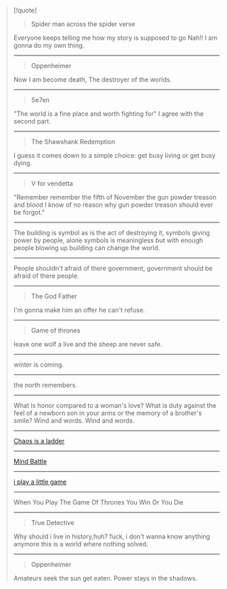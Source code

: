 >[!quote]
>> Spider man across the spider verse
>
> Everyone keeps telling me how my story is supposed to go
> Nah!! I am gonna do my own thing.
> 
> ---
>>Oppenheimer
>
> Now I am become death, The destroyer of the worlds.
>
> ---
>
>>Se7en
>
> "The world is a fine place and worth fighting for"
>  I agree with the second part.
> 
> ---
>>The Shawshank Redemption
>
>I guess it comes down to a simple choice: get busy living or get busy dying.
>
> ---
>>V for vendetta
>
>"Remember remember the fifth of November the gun powder treason and blood
> I know of no reason why gun powder treason should ever be forgot."
>
> ---
>The building is symbol as is the act of destroying it,
>symbols giving power by people,
>alone symbols is meaningless but with enough people
>blowing up building can change the world.
>
> ---
>People shouldn't afraid of there government,
>government should be afraid of there people.
>
> ---
>>The God Father
>
>I'm gonna make him an offer he can't refuse.
>
> ---
>>Game of thrones
> 
> leave one wolf a live and the sheep are never safe.
> 
> ---
>  
> winter is coming. 
> 
> ---
> 
> the north remembers.
>
> ---
> 
> What is honor compared to a woman's love? What is duty against the feel of a
> newborn son in your arms or the memory of a brother's smile? Wind and words.
> Wind and words.
>
> ---
>
> [Chaos is a ladder](https://www.youtube.com/watch?v=KH7sIOBJqLA)
>
> ---
>
> [Mind Battle](https://www.youtube.com/watch?v=9L4bRXL94Ws)
>
> ---
> 
> [i play a little game](https://www.youtube.com/watch?v=grT40ImDGhM)
> 
> ---
> 
> When You Play The Game Of Thrones You Win Or You Die
>
> ---
>
>> True Detective
>
> Why should i live in history,huh?
> fuck, i don't wanna know anything anymore
> this is a world where nothing solved.
> 
> ---
> >Oppenheimer
> 
> Amateurs seek the sun get eaten.
> Power stays in the shadows.

